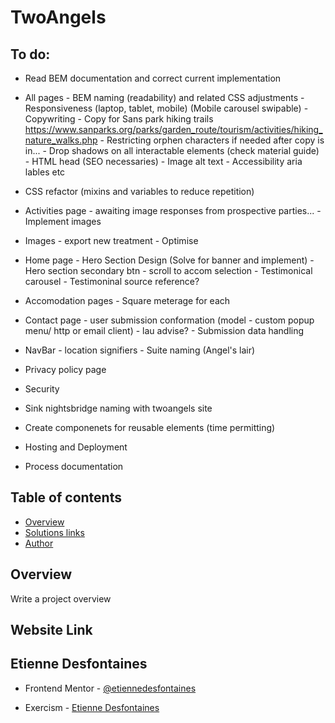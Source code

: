 # TwoAngels

## To do:

- Read BEM documentation and correct current implementation

- All pages - BEM naming (readability) and related CSS adjustments - Responsiveness (laptop, tablet, mobile) (Mobile carousel swipable) - Copywriting - Copy for Sans park hiking trails https://www.sanparks.org/parks/garden_route/tourism/activities/hiking_nature_walks.php - Restricting orphen characters if needed after copy is in... - Drop shadows on all interactable elements (check material guide) - HTML head (SEO necessaries) - Image alt text - Accessibility aria lables etc

- CSS refactor (mixins and variables to reduce repetition)

- Activities page - awaiting image responses from prospective parties... - Implement images

- Images - export new treatment - Optimise

- Home page - Hero Section Design (Solve for banner and implement) - Hero section secondary btn - scroll to accom selection - Testimonical carousel - Testimoninal source reference?
- Accomodation pages - Square meterage for each

- Contact page - user submission conformation (model - custom popup menu/ http or email client) - lau advise? - Submission data handling

- NavBar - location signifiers - Suite naming (Angel's lair)

- Privacy policy page

- Security

- Sink nightsbridge naming with twoangels site

- Create componenets for reusable elements (time permitting)

- Hosting and Deployment

- Process documentation

## Table of contents

- [Overview](#overview)
- [Solutions links](#links)
- [Author](#etienne-desfontaines)

## Overview

Write a project overview

## Website Link

## Etienne Desfontaines

- Frontend Mentor - [@etiennedesfontaines](https://www.frontendmentor.io/profile/etiennedesfontaines)

- Exercism - [Etienne Desfontaines](https://exercism.io/profiles/etiennedesfontaines)
